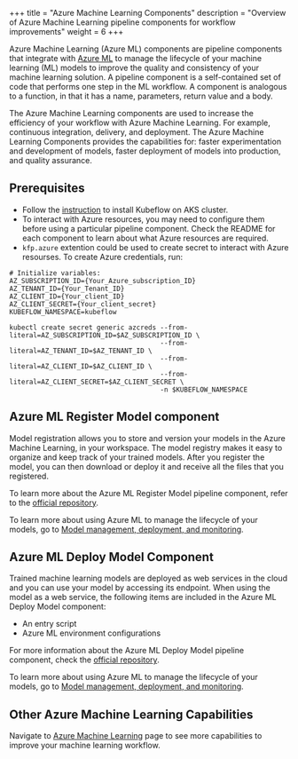 +++
title = "Azure Machine Learning Components"
description = "Overview of Azure Machine Learning pipeline components for workflow improvements"
weight = 6
+++

Azure Machine Learning (Azure ML) components are pipeline components that integrate with [Azure ML](https://docs.microsoft.com/en-us/azure/machine-learning/) to manage the lifecycle of your machine learning (ML) models to improve the quality and consistency of your machine learning solution. A pipeline component is a self-contained set of code that performs one step in the ML workflow. A component is analogous to a function, in that it has a name, parameters, return value and a body. 

The Azure Machine Learning components are used to increase the efficiency of your workflow with Azure Machine Learning. For example, continuous integration, delivery, and deployment. The Azure Machine Learning Components provides the capabilities for: faster experimentation and development of models, faster deployment of models into production, and quality assurance.

## Prerequisites

- Follow the [instruction](https://www.kubeflow.org/docs/azure/) to install Kubeflow on AKS cluster.
- To interact with Azure resources, you may need to configure them before using a particular pipeline component. Check the README for each component to learn about what Azure resources are required.
- `kfp.azure` extention could be used to create secret to interact with Azure resourses. To create Azure credentials, run:

```shell
# Initialize variables:
AZ_SUBSCRIPTION_ID={Your_Azure_subscription_ID}
AZ_TENANT_ID={Your_Tenant_ID}
AZ_CLIENT_ID={Your_client_ID}
AZ_CLIENT_SECRET={Your_client_secret}
KUBEFLOW_NAMESPACE=kubeflow

kubectl create secret generic azcreds --from-literal=AZ_SUBSCRIPTION_ID=$AZ_SUBSCRIPTION_ID \
                                      --from-literal=AZ_TENANT_ID=$AZ_TENANT_ID \
                                      --from-literal=AZ_CLIENT_ID=$AZ_CLIENT_ID \
                                      --from-literal=AZ_CLIENT_SECRET=$AZ_CLIENT_SECRET \
                                      -n $KUBEFLOW_NAMESPACE
```

## Azure ML Register Model component


Model registration allows you to store and version your models in the Azure Machine Learning, in your workspace. The model registry makes it easy to organize and keep track of your trained models. After you register the model, you can then download or deploy it and receive all the files that you registered.

To learn more about the Azure ML Register Model pipeline component, refer to the [official repository](https://github.com/kubeflow/pipelines/tree/master/components/azure/azureml/aml-register-model).


To learn more about using Azure ML to manage the lifecycle of your models, go to [Model management, deployment, and monitoring](https://docs.microsoft.com/en-us/azure/machine-learning/concept-model-management-and-deployment).

## Azure ML Deploy Model Component

Trained machine learning models are deployed as web services in the cloud and you can use your model by accessing its endpoint. When using the model as a web service, the following items are included in the Azure ML Deploy Model component: 

- An entry script
- Azure ML environment configurations

For more information about the Azure ML Deploy Model pipeline component, check the [official repository](https://github.com/kubeflow/pipelines/tree/master/components/azure/azureml/aml-deploy-model).

To learn more about using Azure ML to manage the lifecycle of your models, go to [Model management, deployment, and monitoring](https://docs.microsoft.com/en-us/azure/machine-learning/concept-model-management-and-deployment).

## Other Azure Machine Learning Capabilities
Navigate to [Azure Machine Learning](https://docs.microsoft.com/en-us/azure/machine-learning/) page to see more capabilities to improve your machine learning workflow.
